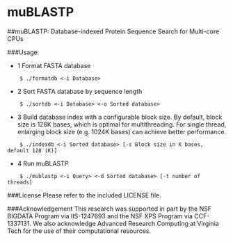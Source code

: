 # muBLASTP

##muBLASTP: Database-indexed Protein Sequence Search for Multi-core CPUs

###Usage: 
* 1 Format FASTA database
```
	$ ./formatdb <-i Database> 
```
* 2 Sort FASTA database by sequence length
```
    $ ./sortdb <-i Database> <-o Sorted database>
```
* 3 Build database index with a configurable block size. By default, block size is 128K bases, which is optimal for multithreading. For single thread, enlarging block size (e.g. 1024K bases) can achieve better performance. 
```
    $ ./indexdb <-i Sorted database> [-s Block size in K bases, default 128 (K)]
```
* 4 Run muBLASTP 
```
    $ ./mublastp <-i Query> <-d Sorted database> [-t number of threads]
```
###License
Please refer to the included LICENSE file.

###Acknowledgement
This research was supported in part by the NSF BIGDATA Program via IIS-1247693
and the NSF XPS Program via CCF-1337131. We also acknowledge Advanced Research
Computing at Virginia Tech for the use of their computational resources.
